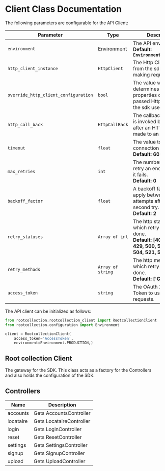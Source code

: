 
# Client Class Documentation

The following parameters are configurable for the API Client:

| Parameter | Type | Description |
|  --- | --- | --- |
| `environment` | Environment | The API environment. <br> **Default: `Environment.PRODUCTION`** |
| `http_client_instance` | `HttpClient` | The Http Client passed from the sdk user for making requests |
| `override_http_client_configuration` | `bool` | The value which determines to override properties of the passed Http Client from the sdk user |
| `http_call_back` | `HttpCallBack` | The callback value that is invoked before and after an HTTP call is made to an endpoint |
| `timeout` | `float` | The value to use for connection timeout. <br> **Default: 60** |
| `max_retries` | `int` | The number of times to retry an endpoint call if it fails. <br> **Default: 0** |
| `backoff_factor` | `float` | A backoff factor to apply between attempts after the second try. <br> **Default: 2** |
| `retry_statuses` | `Array of int` | The http statuses on which retry is to be done. <br> **Default: [408, 413, 429, 500, 502, 503, 504, 521, 522, 524]** |
| `retry_methods` | `Array of string` | The http methods on which retry is to be done. <br> **Default: ['GET', 'PUT']** |
| `access_token` | `string` | The OAuth 2.0 Access Token to use for API requests. |

The API client can be initialized as follows:

```python
from rootcollection.rootcollection_client import RootcollectionClient
from rootcollection.configuration import Environment

client = RootcollectionClient(
    access_token='AccessToken',
    environment=Environment.PRODUCTION,)
```

## Root collection Client

The gateway for the SDK. This class acts as a factory for the Controllers and also holds the configuration of the SDK.

## Controllers

| Name | Description |
|  --- | --- |
| accounts | Gets AccountsController |
| locataire | Gets LocataireController |
| login | Gets LoginController |
| reset | Gets ResetController |
| settings | Gets SettingsController |
| signup | Gets SignupController |
| upload | Gets UploadController |

